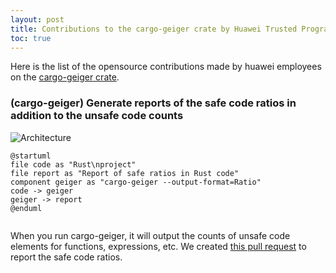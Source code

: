 ```yaml
---
layout: post
title: Contributions to the cargo-geiger crate by Huawei Trusted Programming 
toc: true
---
```


Here is the list of the opensource contributions made by huawei employees on the [cargo-geiger crate](https://github.com/rust-secure-code/cargo-geiger).

### (cargo-geiger) Generate reports of the safe code ratios in addition to the unsafe code counts

![Architecture]({{site.plantuml}}/articles/cargo-geiger.md&idx=0)
```
@startuml
file code as "Rust\nproject"
file report as "Report of safe ratios in Rust code"
component geiger as "cargo-geiger --output-format=Ratio"
code -> geiger
geiger -> report
@enduml
```

<img uml='
code -> [Cargo-Geiger]
'>

When you run cargo-geiger, it will output the counts of unsafe code elements for functions, expressions, etc. We created [this pull request](https://github.com/rust-secure-code/cargo-geiger/pull/167) to report the safe code ratios.
